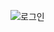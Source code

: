 ![로그인](https://user-images.githubusercontent.com/16969364/106690884-e6f38f00-6615-11eb-8ba0-c53158c459e7.PNG)
